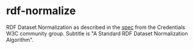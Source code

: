# rdf-normalize

RDF Dataset Normalization as described in the [spec](https://json-ld.github.io/normalization/spec/) from the Credentials W3C community group. Subtitle is "A Standard RDF Dataset Normalization Algorithm".
